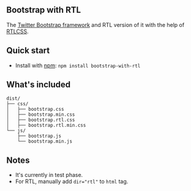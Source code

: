 ## Bootstrap with RTL

The [Twitter Bootstrap framework](https://github.com/twbs/bootstrap) and RTL version of it with the help of [RTLCSS](http://rtlcss.com/).

## Quick start

- Install with [npm](https://www.npmjs.com/): `npm install bootstrap-with-rtl`

## What's included
```
dist/
├── css/
│   ├── bootstrap.css
│   ├── bootstrap.min.css
│   ├── bootstrap.rtl.css
│   ├── bootstrap.rtl.min.css
└── js/
    ├── bootstrap.js
    └── bootstrap.min.js
```

## Notes

- It's currently in test phase.
- For RTL, manually add `dir="rtl"` to `html` tag.
